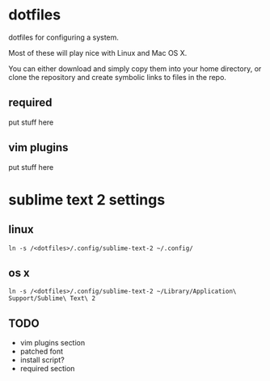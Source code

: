 # dotfiles

dotfiles for configuring a system.

Most of these will play nice with Linux and Mac OS X.

You can either download and simply copy them into your home directory, or clone the repository and create symbolic links to files in the repo.

## required

put stuff here

## vim plugins

put stuff here

# sublime text 2 settings

## linux

    ln -s /<dotfiles>/.config/sublime-text-2 ~/.config/

## os x

    ln -s /<dotfiles>/.config/sublime-text-2 ~/Library/Application\ Support/Sublime\ Text\ 2

## TODO
* vim plugins section
* patched font
* install script?
* required section
